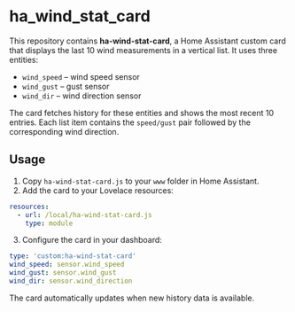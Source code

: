 # ha_wind_stat_card

This repository contains **ha-wind-stat-card**, a Home Assistant custom card that displays the last 10 wind measurements in a vertical list. It uses three entities:

- `wind_speed` – wind speed sensor
- `wind_gust` – gust sensor
- `wind_dir` – wind direction sensor

The card fetches history for these entities and shows the most recent 10 entries. Each list item contains the `speed/gust` pair followed by the corresponding wind direction.

## Usage

1. Copy `ha-wind-stat-card.js` to your `www` folder in Home Assistant.
2. Add the card to your Lovelace resources:

```yaml
resources:
  - url: /local/ha-wind-stat-card.js
    type: module
```

3. Configure the card in your dashboard:

```yaml
type: 'custom:ha-wind-stat-card'
wind_speed: sensor.wind_speed
wind_gust: sensor.wind_gust
wind_dir: sensor.wind_direction
```

The card automatically updates when new history data is available.
